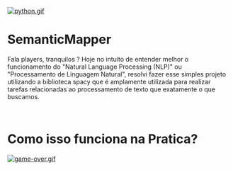 
[![python.gif](https://i.postimg.cc/6pQ1Fynx/python.gif)](https://postimg.cc/gnfDZcgg)

# SemanticMapper

Fala players, tranquilos ? Hoje no intuito de entender melhor o funcionamento do "Natural Language Processing (NLP)" ou "Processamento de Linguagem Natural", resolvi fazer esse simples projeto utilizando a biblioteca spacy que é amplamente utilizada para realizar tarefas relacionadas ao processamento de texto que exatamente o que buscamos. 

<br>

# Como isso funciona na Pratica?


[![game-over.gif](https://i.postimg.cc/Jhr7f3K4/game-over.gif)](https://postimg.cc/nXWt7D66)



